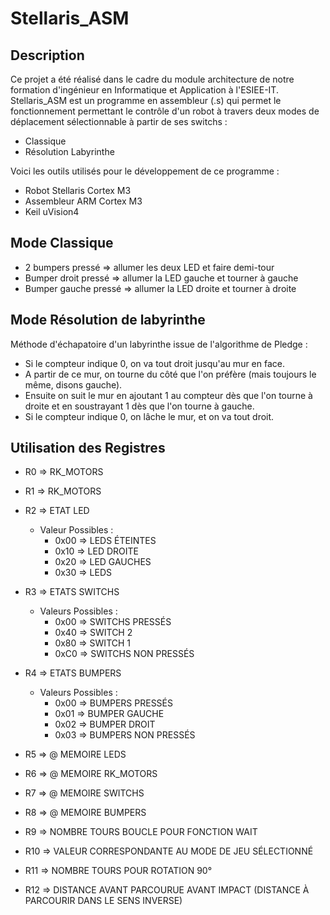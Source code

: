 Stellaris_ASM
==============================================================

Description
--------------------------------------------------------------

Ce projet a été réalisé dans le cadre du module architecture de notre formation d'ingénieur en Informatique et Application à l'ESIEE-IT. Stellaris_ASM est un programme en assembleur (.s) qui permet le fonctionnement permettant le contrôle d'un robot à travers deux modes de déplacement sélectionnable à partir de ses switchs :

* Classique
* Résolution Labyrinthe

Voici les outils utilisés pour le développement de ce programme :

* Robot Stellaris Cortex M3
* Assembleur ARM Cortex M3
* Keil uVision4

Mode Classique
--------------------------------------------------------------

* 2 bumpers pressé => allumer les deux LED et faire demi-tour
* Bumper droit pressé => allumer la LED gauche et tourner à gauche
* Bumper gauche pressé => allumer la LED droite et tourner à droite

Mode Résolution de labyrinthe
--------------------------------------------------------------

Méthode d'échapatoire d'un labyrinthe issue de l'algorithme de Pledge :

* Si le compteur indique 0, on va tout droit jusqu'au mur en face.
* A partir de ce mur, on tourne du côté que l'on préfère (mais toujours le même, disons gauche).
* Ensuite on suit le mur en ajoutant 1 au compteur dès que l'on tourne à droite et en soustrayant 1 dès que l'on tourne à gauche.
* Si le compteur indique 0, on lâche le mur, et on va tout droit.

Utilisation des Registres
--------------------------------------------------------------

* R0 => RK_MOTORS

* R1 => RK_MOTORS

* R2 => ETAT LED
  * Valeur Possibles :
    * 0x00 => LEDS ÉTEINTES
    * 0x10 => LED DROITE
    * 0x20 => LED GAUCHES
    * 0x30 => LEDS

* R3 => ETATS SWITCHS
  * Valeurs Possibles :
    * 0x00 => SWITCHS PRESSÉS
    * 0x40 => SWITCH 2
    * 0x80 => SWITCH 1
    * 0xC0 => SWITCHS NON PRESSÉS

* R4 => ETATS BUMPERS
  * Valeurs Possibles :
    * 0x00 => BUMPERS PRESSÉS
    * 0x01 => BUMPER GAUCHE
    * 0x02 => BUMPER DROIT
    * 0x03 => BUMPERS NON PRESSÉS

* R5 => @ MEMOIRE LEDS

* R6 => @ MEMOIRE RK_MOTORS

* R7 => @ MEMOIRE SWITCHS
  
* R8 => @ MEMOIRE BUMPERS

* R9 => NOMBRE TOURS BOUCLE POUR FONCTION WAIT

* R10 => VALEUR CORRESPONDANTE AU MODE DE JEU SÉLECTIONNÉ

* R11 => NOMBRE TOURS POUR ROTATION 90°

* R12 => DISTANCE AVANT PARCOURUE AVANT IMPACT (DISTANCE À PARCOURIR DANS LE SENS INVERSE)
